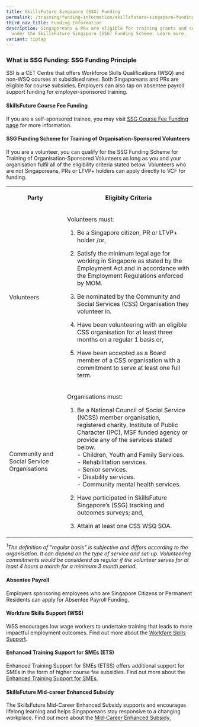 ```yaml
---
title: SkillsFuture Singapore (SSG) Funding
permalink: /training/funding-information/skillsfuture-singapore-funding/
third_nav_title: Funding Information
description: Singaporeans & PRs are eligible for training grants and subsidies
  under the SkillsFuture Singapore (SSG) Funding Scheme. Learn more.
variant: tiptap
---
```

<h3><strong>What is SSG Funding: SSG Funding Principle</strong></h3>
<p>SSI is a CET Centre that offers Workforce Skills Qualifications (WSQ)
and non-WSQ courses at subsidised rates. Both Singaporeans and PRs are
eligible for course subsidies. Employers can also tap on absentee payroll
support funding for employer-sponsored training.</p>
<h4>SkillsFuture Course Fee Funding</h4>
<p>If you are a self-sponsored trainee, you may visit <a href="https://www.skillsfuture.gov.sg/funding-individuals" rel="noopener noreferrer nofollow" target="_blank">SSG Course Fee Funding page</a> for
more information.</p>
<h4>SSG Funding Scheme for Training of Organisation-Sponsored Volunteers</h4>
<p>If you are a volunteer, you can qualify for the SSG Funding Scheme for
Training of Organisation-Sponsored Volunteers as long as you and your organisation
fulfil all of the eligibility criteria stated below. Volunteers who are
not Singaporeans, PRs or LTVP+ holders can apply directly to VCF for funding.</p>
<table style="minWidth: 50px">
<colgroup>
<col>
<col>
</colgroup>
<tbody>
<tr>
<th rowspan="1" colspan="1">
<p>Party</p>
</th>
<th rowspan="1" colspan="1">
<p>Eligibity Criteria</p>
</th>
</tr>
<tr>
<td rowspan="1" colspan="1">
<p>Volunteers</p>
</td>
<td rowspan="1" colspan="1">
<p>Volunteers must:</p>
<ol data-tight="true" class="tight">
<li>
<p>Be a Singapore citizen, PR or LTVP+ holder /or,
<br>
</p>
</li>
<li>
<p>Satisfy the minimum legal age for working in Singapore as stated by the
Employment Act and in accordance with the Employment Regulations enforced
by MOM.
<br>
</p>
</li>
<li>
<p>Be nominated by the Community and Social Services (CSS) Organisation they
volunteer in.
<br>
</p>
</li>
<li>
<p>Have been volunteering with an eligible CSS organisation for at least
three months on a regular 1 basis or,
<br>
</p>
</li>
<li>
<p>Have been accepted as a Board member of a CSS organisation with a commitment
to serve at least one full term.</p>
</li>
</ol>
</td>
</tr>
<tr>
<td rowspan="1" colspan="1">
<p>Community and Social Service Organisations</p>
</td>
<td rowspan="1" colspan="1">
<p>Organisations must:
<br>
</p>
<ol data-tight="true" class="tight">
<li>
<p>Be a National Council of Social Service (NCSS) member organisation, registered
charity, Institute of Public Character (IPC), MSF funded agency or provide
any of the services stated below.
<br>- Children, Youth and Family Services.
<br>- Rehabilitation services.
<br>- Senior services.
<br>- Disability services.
<br>- Community mental health services.
<br>
</p>
</li>
<li>
<p>Have participated in SkillsFuture Singapore’s (SSG) tracking and outcomes
surveys; and,
<br>
</p>
</li>
<li>
<p>Attain at least one CSS WSQ SOA.</p>
</li>
</ol>
</td>
</tr>
</tbody>
</table>
<p><em><sup>1</sup>The definition of “regular basis” is subjective and differs according to the organisation. It can depend on the type of service and set-up. Volunteering commitments would be considered as regular if the volunteer serves for at least 4 hours a month for a minimum 3 month period.</em>
</p>
<h4>Absentee Payroll</h4>
<p>Employers sponsoring employees who are Singapore Citizens or Permanent
Residents can apply for Absentee Payroll Funding.</p>
<h4>Workfare Skills Support (WSS)</h4>
<p>WSS encourages low wage workers to undertake training that leads to more
impactful employment outcomes. Find out more about the <a href="https://www.wsg.gov.sg/programmes-and-initiatives/workfare-skills-support-scheme-individuals.html" rel="noopener noreferrer nofollow" target="_blank">Workfare Skills Support</a>.</p>
<h4>Enhanced Training Support for SMEs (ETS)</h4>
<p>Enhanced Training Support for SMEs (ETSS) offers additional support for
SMEs in the form of higher course fee subsidies. Find out more about the
<a href="https://www.ssg.gov.sg/programmes-and-initiatives/funding/enhanced-training-support-for-smes1.html" rel="noopener noreferrer nofollow" target="_blank">Enhanced Training Support for SMEs.</a>
</p>
<h4>SkillsFuture Mid-career Enhanced Subsidy</h4>
<p>The SkillsFuture Mid-Career Enhanced Subsidy supports and encourages lifelong
learning and helps Singaporeans stay responsive to a changing workplace.
Find out more about the <a href="https://www.skillsfuture.gov.sg/enhancedsubsidy" rel="noopener noreferrer nofollow" target="_blank">Mid-Career Enhanced Subsidy.</a>
</p>